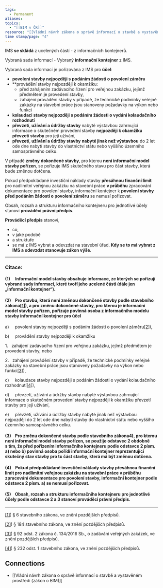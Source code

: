 ```yaml
---
tags:
  - Permanent
aliases: 
topics:
  - "[[BIM v ČR]]"
resource: "[[Vládní návrh zákona o správě informací o stavbě a vystavěném prostředí (zákon o BIM)]]"
time stamp/page: "4"
---
```

IMS **se skládá** z ucelených částí - z informačních kontejnerů.

Vybraná sada informací - Vybraný **informační kontejner** z IMS.

Vybraná sada informací je pořizována z IMS pro **účel**:
- **povolení stavby nejpozději s podáním žádosti o povolení záměru**
- **provádění stavby nejpozději k okamžiku: 
	- před zahájením zadávacího řízení pro veřejnou zakázku, jejímž předmětem je provedení stavby, 
	- zahájení provádění stavby v případě, že technické podmínky veřejné zakázky na stavební práce jsou stanoveny požadavky na výkon nebo funkci
- **kolaudaci stavby nejpozději s podáním žádosti o vydání kolaudačního rozhodnutí** 
- **převzetí, užívání a údržby stavby** nabyté výstavbou zahrnující informace o skutečném provedení stavby **nejpozději k okamžiku převzetí stavby** pro její užívání,
- **převzetí, užívání a údržby stavby** **nabyté jinak než výstavbou** do 2 let ode dne nabytí stavby do vlastnictví státu nebo vyššího územního samosprávného celku.

V případě **změny dokončené stavby**, pro kterou **není informační model stavby pořízen**, se pořizuje IMS skutečného stavu pro část stavby, která bude změnou dotčena. 

Pokud předpokládané investiční náklady stavby **přesáhnou finanční limit** pro nadlimitní veřejnou zakázku na stavební práce **v průběhu** zpracování dokumentace pro povolení stavby, informační kontejner k **povolení stavby před podáním žádosti o povolení záměru** se nemusí pořizovat. 

Obsah, rozsah a strukturu informačního kontejneru pro jednotlivé účely stanoví **prováděcí právní předpis**. 

**Prováděcí předpis** stanoví, 
- co, 
- v jaké podobě 
- a struktuře 
- se má z IMS vybrat a odevzdat na stavební úřad. 
**Kdy se to má vybrat z IMS a odevzdat stanovuje zákon výše.** 

---
### Citace:
#### (1)     Informační model stavby obsahuje informace, ze kterých se pořizují vybrané sady informací, které tvoří jeho ucelené části (dále jen „informační kontejner“).

#### (2)    Pro stavbu, která není změnou dokončené stavby podle stavebního zákona[[1]](#_ftn1)), a pro změnu dokončené stavby, pro kterou je informační model stavby pořízen, pořizuje povinná osoba z informačního modelu stavby informační kontejner pro účel

a)     povolení stavby nejpozději s podáním žádosti o povolení záměru[[2]](#_ftn2)),

b)     provádění stavby nejpozději k okamžiku

1.   zahájení zadávacího řízení pro veřejnou zakázku, jejímž předmětem je provedení stavby, nebo

2.   zahájení provádění stavby v případě, že technické podmínky veřejné zakázky na stavební práce jsou stanoveny požadavky na výkon nebo funkci[[3]](#_ftn3)),  

c)     kolaudace stavby nejpozději s podáním žádosti o vydání kolaudačního rozhodnutí[[4]](#_ftn4)), 

d)     převzetí, užívání a údržby stavby nabyté výstavbou zahrnující informace o skutečném provedení stavby nejpozději k okamžiku převzetí stavby pro její užívání,

e)     převzetí, užívání a údržby stavby nabyté jinak než výstavbou nejpozději do 2 let ode dne nabytí stavby do vlastnictví státu nebo vyššího územního samosprávného celku.

#### (3)    Pro změnu dokončené stavby podle stavebního zákona4), pro kterou není informační model stavby pořízen, se použije odstavec 2 obdobně s tím, že před pořízením informačního kontejneru podle odstavce 2 písm. a) nebo b) povinná osoba pořídí informační kontejner reprezentující skutečný stav stavby pro tu část stavby, která má být změnou dotčena.

#### (4)    Pokud předpokládané investiční náklady stavby přesáhnou finanční limit pro nadlimitní veřejnou zakázku na stavební práce v průběhu zpracování dokumentace pro povolení stavby, informační kontejner podle odstavce 2 písm. a) se nemusí pořizovat.

#### (5)    Obsah, rozsah a strukturu informačního kontejneru pro jednotlivé účely podle odstavce 2 a 3 stanoví prováděcí právní předpis.

---

[[1]](#_ftnref1)) § 6 stavebního zákona, ve znění pozdějších předpisů.

[[2]](#_ftnref2)) § 184 stavebního zákona, ve znění pozdějších předpisů.

[[3]](#_ftnref3)) § 92 odst. 2 zákona č. 134/2016 Sb., o zadávání veřejných zakázek, ve znění pozdějších předpisů.

[[4]](#_ftnref4)) § 232 odst. 1 stavebního zákona, ve znění pozdějších předpisů.


## Connections

- [[Vládní návrh zákona o správě informací o stavbě a vystavěném prostředí (zákon o BIM)]]

